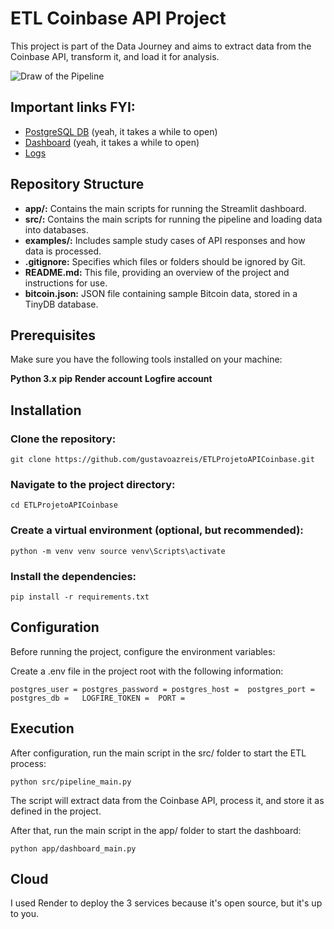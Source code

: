 # ETL Coinbase API Project
This project is part of the Data Journey and aims to extract data from the Coinbase API, transform it, and load it for analysis.

![Draw of the Pipeline](https://github.com/user-attachments/assets/0b33c1a6-967c-4fc6-93c0-86ed613060ab)

## Important links FYI:
- [PostgreSQL DB](https://dashboard-etl-api-coinbase.onrender.com) (yeah, it takes a while to open)
- [Dashboard](https://db-etl-api-coinbase.onrender.com) (yeah, it takes a while to open)
- [Logs](https://logfire.pydantic.dev/gustavoazreis/etl-api-coinbase)

## Repository Structure
- **app/:** Contains the main scripts for running the Streamlit dashboard.
- **src/:** Contains the main scripts for running the pipeline and loading data into databases.
- **examples/:** Includes sample study cases of API responses and how data is processed.
- **.gitignore:** Specifies which files or folders should be ignored by Git.
- **README.md:** This file, providing an overview of the project and instructions for use.
- **bitcoin.json:** JSON file containing sample Bitcoin data, stored in a TinyDB database.

## Prerequisites
Make sure you have the following tools installed on your machine:

**Python 3.x**
**pip**
**Render account**
**Logfire account**

## Installation
### Clone the repository:
`git clone https://github.com/gustavoazreis/ETLProjetoAPICoinbase.git`

### Navigate to the project directory:
`cd ETLProjetoAPICoinbase
`
### Create a virtual environment (optional, but recommended):
`python -m venv venv source venv\Scripts\activate`

### Install the dependencies:
`pip install -r requirements.txt`

## Configuration
Before running the project, configure the environment variables:

Create a .env file in the project root with the following information:

`postgres_user =
postgres_password =
postgres_host = 
postgres_port =  
postgres_db =  
LOGFIRE_TOKEN = 
PORT =`

## Execution
After configuration, run the main script in the src/ folder to start the ETL process:

`python src/pipeline_main.py`

The script will extract data from the Coinbase API, process it, and store it as defined in the project.

After that, run the main script in the app/ folder to start the dashboard:

`python app/dashboard_main.py`

## Cloud
I used Render to deploy the 3 services because it's open source, but it's up to you.
